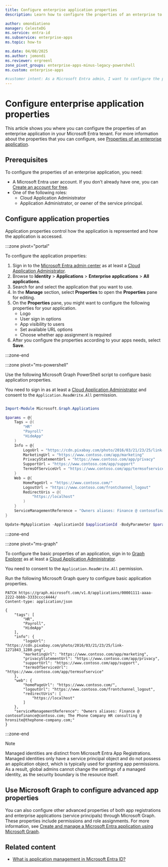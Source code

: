 ```yaml
---
title: Configure enterprise application properties
description: Learn how to configure the properties of an enterprise to how users access and interact with the application.

author: omondiatieno
manager: CelesteDG
ms.service: entra-id
ms.subservice: enterprise-apps
ms.topic: how-to

ms.date: 04/08/2025
ms.author: jomondi
ms.reviewer: ergreenl
zone_pivot_groups: enterprise-apps-minus-legacy-powershell
ms.custom: enterprise-apps

#customer intent: As a Microsoft Entra admin, I want to configure the properties of an enterprise application, so that I can control how the application is represented and accessed by users.
---
```


# Configure enterprise application properties

This article shows you where you can configure the properties of an enterprise application in your Microsoft Entra tenant. For more information about the properties that you can configure, see [Properties of an enterprise application](application-properties.md).

## Prerequisites

To configure the properties of an enterprise application, you need:

- A Microsoft Entra user account. If you don't already have one, you can [Create an account for free](https://azure.microsoft.com/free/?WT.mc_id=A261C142F).
- One of the following roles: 
    - Cloud Application Administrator
    - Application Administrator, or owner of the service principal.

## Configure application properties

Application properties control how the application is represented and how the application is accessed.

:::zone pivot="portal"

To configure the application properties:

1. Sign in to the [Microsoft Entra admin center](https://entra.microsoft.com) as at least a [Cloud Application Administrator](~/identity/role-based-access-control/permissions-reference.md#cloud-application-administrator). 
1. Browse to **Identity** > **Applications** > **Enterprise applications** > **All applications**.
1. Search for and select the application that you want to use.
1. In the **Manage** section, select **Properties** to open the **Properties** pane for editing.
1. On the **Properties** pane, you might want to configure the following properties for your application.
   - Logo
   - User sign in options
   - App visibility to users
   - Set available URL options
   - Choose whether app assignment is required
1. After you configure the properties according to your apps needs, select **Save**.
   
:::zone-end

:::zone pivot="ms-powershell"

Use the following Microsoft Graph PowerShell script to configure basic application properties.

You need to sign in as at least a [Cloud Application Administrator](~/identity/role-based-access-control/permissions-reference.md#cloud-application-administrator) and consent to the `Application.ReadWrite.All` permission.

```powershell

Import-Module Microsoft.Graph.Applications

$params = @{
    Tags = @(
        "HR"
        "Payroll"
        "HideApp"
    )
    Info = @{
        LogoUrl = "https://cdn.pixabay.com/photo/2016/03/21/23/25/link-1271843_1280.png"
        MarketingUrl = "https://www.contoso.com/app/marketing"
        PrivacyStatementUrl = "https://www.contoso.com/app/privacy"
        SupportUrl = "https://www.contoso.com/app/support"
        TermsOfServiceUrl = "https://www.contoso.com/app/termsofservice"
    }
    Web = @{
        HomePageUrl = "https://www.contoso.com/"
        LogoutUrl = "https://www.contoso.com/frontchannel_logout"
        RedirectUris = @(
            "https://localhost"
        )
    }
    ServiceManagementReference = "Owners aliases: Finance @ contosofinance@contoso.com; The Phone Company HR consulting @ hronsite@thephone-company.com;"
}

Update-MgApplication -ApplicationId $applicationId -BodyParameter $params
```
:::zone-end

:::zone pivot="ms-graph"

To configure the basic properties of an application, sign in to [Graph Explorer](https://developer.microsoft.com/graph/graph-explorer) as at least a [Cloud Application Administrator](~/identity/role-based-access-control/permissions-reference.md#cloud-application-administrator).

You need to consent to the `Application.ReadWrite.All` permission.

Run the following Microsoft Graph query to configure basic application properties.

```http
PATCH https://graph.microsoft.com/v1.0/applications/00001111-aaaa-2222-bbbb-3333cccc4444/
Content-type: application/json

{
    "tags": [
        "HR",
        "Payroll",
        "HideApp"
    ],
    "info": {
        "logoUrl": "https://cdn.pixabay.com/photo/2016/03/21/23/25/link-1271843_1280.png",
        "marketingUrl": "https://www.contoso.com/app/marketing",
        "privacyStatementUrl": "https://www.contoso.com/app/privacy",
        "supportUrl": "https://www.contoso.com/app/support",
        "termsOfServiceUrl": "https://www.contoso.com/app/termsofservice"
    },
    "web": {
        "homePageUrl": "https://www.contoso.com/",
        "logoutUrl": "https://www.contoso.com/frontchannel_logout",
        "redirectUris": [
            "https://localhost"
        ]
    },
    "serviceManagementReference": "Owners aliases: Finance @ contosofinance@contoso.com; The Phone Company HR consulting @ hronsite@thephone-company.com;"
}
```
:::zone-end

> [!NOTE]
> Managed identities are distinct from Microsoft Entra App Registrations. Managed identities only have a service principal object and do not possess an application object, which is typically used for granting app permissions. As a result, global admins cannot change the settings of a managed identity, as the security boundary is the resource itself.

## Use Microsoft Graph to configure advanced app properties

You can also configure other advanced properties of both app registrations and enterprise applications (service principals) through Microsoft Graph. These properties include permissions and role assignments. For more information, see [Create and manage a Microsoft Entra application using Microsoft Graph](/graph/tutorial-applications-basics#configure-other-basic-properties-for-your-app).

## Related content

- [What is application management in Microsoft Entra ID?](what-is-application-management.md)
